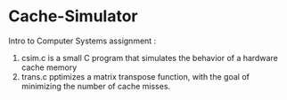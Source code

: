 # Cache-Simulator

Intro to Computer Systems assignment :

1. csim.c is a small C program that simulates the behavior of a hardware cache memory
2. trans.c pptimizes a matrix transpose function, with the goal of minimizing the number of cache misses.
